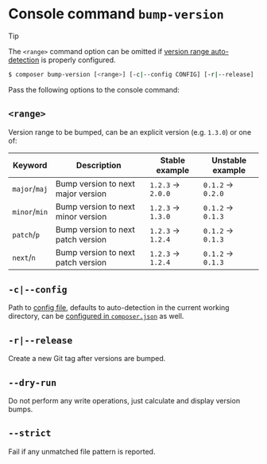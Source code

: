 # Console command `bump-version`

> [!TIP]
> The `<range>` command option can be omitted if
> [version range auto-detection](version-range.md#auto-detection)
> is properly configured.

```bash
$ composer bump-version [<range>] [-c|--config CONFIG] [-r|--release] [--dry-run] [--strict]
```

Pass the following options to the console command:

## `<range>`

Version range to be bumped, can be an explicit version (e.g. `1.3.0`)
or one of:

| Keyword       | Description                        | Stable example    | Unstable example  |
|---------------|------------------------------------|-------------------|-------------------|
| `major`/`maj` | Bump version to next major version | `1.2.3` → `2.0.0` | `0.1.2` → `0.2.0` |
| `minor`/`min` | Bump version to next minor version | `1.2.3` → `1.3.0` | `0.1.2` → `0.1.3` |
| `patch`/`p`   | Bump version to next patch version | `1.2.3` → `1.2.4` | `0.1.2` → `0.1.3` |
| `next`/`n`    | Bump version to next patch version | `1.2.3` → `1.2.4` | `0.1.2` → `0.1.3` |

## `-c|--config`

Path to [config file](config-file), defaults to auto-detection in the
current working directory, can be
[configured in `composer.json`](config-file#configuration-in-composerjson)
as well.

## `-r|--release`

Create a new Git tag after versions are bumped.

## `--dry-run`

Do not perform any write operations, just calculate and display
version bumps.

## `--strict`

Fail if any unmatched file pattern is reported.
